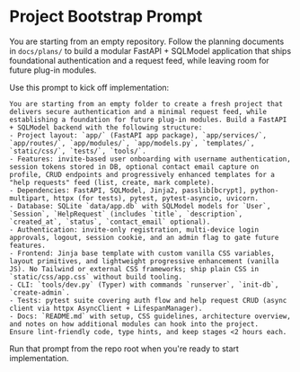 # Project Bootstrap Prompt

You are starting from an empty repository. Follow the planning documents in `docs/plans/` to build a modular FastAPI + SQLModel application that ships foundational authentication and a request feed, while leaving room for future plug-in modules.

Use this prompt to kick off implementation:

```
You are starting from an empty folder to create a fresh project that delivers secure authentication and a minimal request feed, while establishing a foundation for future plug-in modules. Build a FastAPI + SQLModel backend with the following structure:
- Project layout: `app/` (FastAPI app package), `app/services/`, `app/routes/`, `app/modules/`, `app/models.py`, `templates/`, `static/css/`, `tests/`, `tools/`.
- Features: invite-based user onboarding with username authentication, session tokens stored in DB, optional contact email capture on profile, CRUD endpoints and progressively enhanced templates for a "help requests" feed (list, create, mark complete).
- Dependencies: FastAPI, SQLModel, Jinja2, passlib[bcrypt], python-multipart, httpx (for tests), pytest, pytest-asyncio, uvicorn.
- Database: SQLite `data/app.db` with SQLModel models for `User`, `Session`, `HelpRequest` (includes `title`, `description`, `created_at`, `status`, `contact_email` optional).
- Authentication: invite-only registration, multi-device login approvals, logout, session cookie, and an admin flag to gate future features.
- Frontend: Jinja base template with custom vanilla CSS variables, layout primitives, and lightweight progressive enhancement (vanilla JS). No Tailwind or external CSS frameworks; ship plain CSS in `static/css/app.css` without build tooling.
- CLI: `tools/dev.py` (Typer) with commands `runserver`, `init-db`, `create-admin`.
- Tests: pytest suite covering auth flow and help request CRUD (async client via httpx AsyncClient + LifespanManager).
- Docs: `README.md` with setup, CSS guidelines, architecture overview, and notes on how additional modules can hook into the project.
Ensure lint-friendly code, type hints, and keep stages <2 hours each.
```

Run that prompt from the repo root when you're ready to start implementation.
